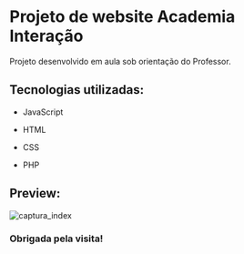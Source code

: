 # Projeto de website Academia Interação

Projeto desenvolvido em aula sob orientação do Professor.


## Tecnologias utilizadas:

- JavaScript

- HTML

- CSS

- PHP

## Preview:

![captura_index](https://user-images.githubusercontent.com/73259410/100771647-6cbc4980-33dd-11eb-9180-269ccb4ac036.jpg)

### Obrigada pela visita!

